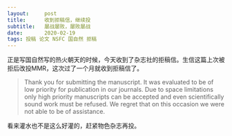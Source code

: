 ```yaml
---
layout:     post
title:      收到拒稿信，继续投
subtitle:   屡战屡败，屡败屡战
date:       2020-02-19
tags: 投稿 论文 NSFC 国自然 拒稿
---
```

正是写国自然写的热火朝天的时候，今天收到了杂志社的拒稿信。生信这篇上次被拒后改投MMR，这次过了一个月就收到拒稿信了。
>Thank you for submitting the manuscript. 
>It was evaluated to be of low priority for publication in our journals.  Due to space limitations only high priority manuscripts can be accepted and even scientifically sound work must be refused. 
>We regret that on this occasion we were not able to be of assistance.

看来灌水也不是这么好灌的，赶紧物色杂志再投。